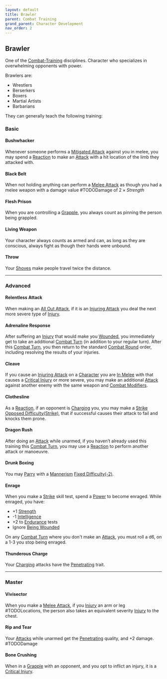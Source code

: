 ```yaml
---
layout: default
title: Brawler
parent: Combat Training
grand_parent: Character Development
nav_order: 2
---
```

## Brawler
One of the [Combat-Training](Combat-Training) disciplines. Character who specializes in overwhelming opponents with power.

Brawlers are: 
* Wrestlers
* Berserkers
* Boxers
* Martial Artists
* Barbarians

They can generally teach the following training:

### Basic

#### Bushwhacker
Whenever someone performs a [Mitigated Attack](Terminology#Mitigated%20Attack) against you in melee, you may spend a [Reaction](Terminology#Reaction) to make an [Attack](Terminology#Attack) with a hit location of the limb they attacked with.

#### Black Belt
When not holding anything can perform a [Melee Attack](Terminology#Melee%20Attack) as though you had a melee weapon with a damage value #TODODamage of $2 \times Strength$ 

#### Flesh Prison
When you are controlling a [Grapple](Combat#Grapple), you always count as pinning the person being grappled.

#### Living Weapon
Your character always counts as armed and can, as long as they are conscious, always fight as though their hands were unbound.

#### Throw
Your [Shoves](Combat#Shove) make people travel twice the distance.


---

### Advanced
#### Relentless Attack
When making an [All Out Attack](Combat#All%20Out%20Attack), if it is an [Injuring Attack](Terminology#Injuring%20Attack) you deal the next more severe type of [Injury](Injury#Injury).

#### Adrenaline Response
After suffering an [Injury](Injury) that would make you [Wounded](Injury#Wounded), you immediately get to take an additional [Combat Turn](Terminology#Combat%20Turn) (in addition to your regular turn). After this [Combat Turn](Terminology#Combat%20Turn), you then return to the standard [Combat Round](Terminology#Combat%20Round) order, including resolving the results of your injuries.

#### Cleave
If you cause an [Injuring Attack](Terminology#Injuring%20Attack) on a [Character](Terminology#Character) you are [In Melee](Terminology#In%20Melee) with that causes a [Critical Injury](Injury#Critical%20Injury) or more severe, you may make an additional [Attack](Terminology#Attack) against another enemy with the same weapon and [Combat Modifiers](Combat#Combat%20Modifiers).

#### Clothesline
As a [Reaction](Combat#Reacting%20to%20Attacks), if an opponent is [Charging](Combat#Charging) you, you may make a [Strike](Strength#Strike) [Opposed Difficulty(Strike)](Skills#Opposed%20Difficulty), that if successful causes their attack to fail and knocks them prone.

#### Dragon Rush
After doing an [Attack](Terminology#Attack) while unarmed, if you haven’t already used this training this [Combat Turn](Terminology#Combat%20Turn), you may use a [Reaction](Terminology#Reaction) to perform another attack or manoeuvre.

#### Drunk Boxing
You may [Parry](Combat#Parry) with a [Mannerism](Communication#Mannerism) [Fixed Difficulty(-2)](Skills#Fixed%20Difficulty).

#### Enrage
When you make a [Strike](Strength#Strike) skill test, spend a [Power](Stats#Power) to become enraged. While enraged, you have: 
* +1 [Strength](Strength)
* -1 [Intelligence](Intelligence)
* +2 to [Endurance](Strength#Endurance) tests
* Ignore [Being Wounded](Injury#Wounded)

On any [Combat Turn](Terminology#Combat%20Turn) where you don't make an [Attack](Terminology#Attack), you must roll a d6, on a 1-3 you stop being enraged.

#### Thunderous Charge
Your [Charging](Combat#Charging) attacks have the [Penetrating](Weapon-Traits#Penetrating) trait.

---

### Master

#### Vivisector
When you make a [Melee Attack](Terminology#Melee%20Attack), if you [Injury](Injury) an arm or leg #TODOLocations, the person also takes an equivalent severity [Injury](Injury) to the chest.

#### Rip and Tear
Your [Attacks](Terminology#Attack) while unarmed get the [Penetrating](Weapon-Traits#Penetrating) quality, and +2 damage. #TODODamage

#### Bone Crushing
When in a [Grapple](Combat#Grapple) with an opponent, and you opt to inflict an injury, it is a [Critical Injury](Injury#Critical%20Injury).
